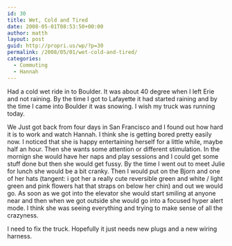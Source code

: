 ```yaml
---
id: 30
title: Wet, Cold and Tired
date: 2008-05-01T08:53:50+00:00
author: matth
layout: post
guid: http://propri.us/wp/?p=30
permalink: /2008/05/01/wet-cold-and-tired/
categories:
  - Commuting
  - Hannah
---
```

Had a cold wet ride in to Boulder. It was about 40 degree when I left Erie and not raining. By the time I got to Lafayette it had started raining and by the time I came into Boulder it was snowing. I wish my truck was running today.

We Just got back from four days in San Francisco and I found out how hard it is to work and watch Hannah. I think she is getting bored pretty easily now. I noticed that she is happy entertaining herself for a little while, maybe half an hour. Then she wants some attention or different stimulation. In the mornign she would have her naps and play sessions and I could get some stuff done but then she would get fussy. By the time I went out to meet Julie for lunch she would be a bit cranky. Then I would put on the Bjorn and one of her hats (tangent: i got her a really cute reversible green and white / light green and pink flowers hat that straps on below her chin) and out we would go. As soon as we got into the elevator she would start smiling at anyone near<!--more--> and then when we got outside she would go into a focused hyper alert mode. I think she was seeing everything and trying to make sense of all the crazyness.

I need to fix the truck. Hopefully it just needs new plugs and a new wiring harness.